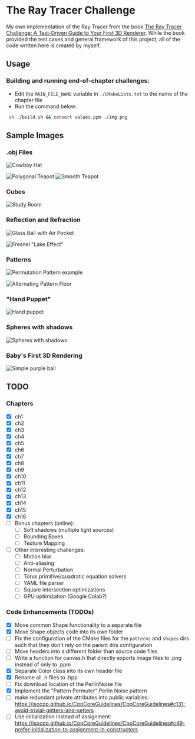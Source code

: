 # The Ray Tracer Challenge

My own implementation of the Ray Tracer from the book [The Ray Tracer Challenge: A Test-Driven Guide to Your First 3D Renderer](http://www.raytracerchallenge.com/). While the book provided the test cases and general framework of this project, all of the code written here is created by myself.

## Usage

### Building and running end-of-chapter challenges:

* Edit the `MAIN_FILE_NAME` variable in `./CMakeLists.txt` to the name of the chapter file
* Run the command below:

```bash
 sh ./build.sh && convert values.ppm ./img.png
```

## Sample Images

### .obj Files

![Cowboy Hat](outputs/ch15/hr_cowboy_supplies.png "A polygonal cowboy hat, and possible some tools? Laying in the desert. Taken from a freely available 3D model online and converted to .obj format.")

![Polygonal Teapot](outputs/ch15/hhq_teacup.png "An example of the Utah Teapot, generated using a simple .obj file.") ![Smooth Teapot](outputs/ch15/hr_smooth_teapot_.png "An example of the Utah Teapot, with surface smoothing.")

### Cubes

![Study Room](outputs/ch12/hq_study_hall.png "A quiet study room with some maps, a book, and a mirror")

### Reflection and Refraction

![Glass Ball with Air Pocket](outputs/ch11/hq_fresnel_effect_success.png "A glass sphere with an air bubble interior")

![Fresnel "Lake Effect"](outputs/ch11/glass_floor_fresnel_test.png "A glass surface covering a floor, showing the Fresnel effect")

### Patterns

![Permutation Pattern example](outputs/ch10/hq_permutation_pattern_example.png "An example of the pattern permuter.")

![Alternating Pattern Floor](outputs/ch10/hq_alternating_floor.png "A great example of combining patterns shown in an infinite plane.")

### "Hand Puppet"

![Hand puppet](outputs/ch8/hi_res_hand_puppet.png "A 'hand puppet' made up of transformed spheres, highlighting the effect of shadows.")

### Spheres with shadows

![Spheres with shadows](outputs/ch9/high_res_plane_pic.png "Spheres with shadows from an outside light source on an infinite plane.")

### Baby's First 3D Rendering

![Simple purple ball](outputs/ch6/classic_purple_sphere.png "The first 3 dimensional object created by the renderer. The shading algorithm brings depth to the image.")

## TODO

### Chapters

- [x] ch1
- [x] ch2
- [x] ch3
- [x] ch4
- [x] ch5
- [x] ch6
- [x] ch7
- [x] ch8
- [x] ch9
- [x] ch10
- [x] ch11
- [x] ch12
- [x] ch13
- [x] ch14
- [x] ch15
- [x] ch16
- [ ] Bonus chapters (online):
  - [ ] Soft shadows (multiple light sources)
  - [ ] Bounding Boxes
  - [ ] Texture Mapping
- [ ] Other interesting challenges:
  - [ ] Motion blur
  - [ ] Anti-aliasing
  - [ ] Normal Perturbation
  - [ ] Torus primitive/quadratic equation solvers
  - [ ] YAML file parser
  - [ ] Square intersection optimizations
  - [ ] GPU optimization (Google Colab?)

### Code Enhancements (TODOs)

- [x] Move common Shape functionality to a separate file
- [x] Move Shape objects code into its own folder
- [ ] Fix the configuration of the CMake files for the `patterns` and `shapes` dirs such that they don't rely on the parent dirs configuration
- [ ] Move headers into a different folder than source code files
- [ ] Write a function for canvas.h that directly exports image files to .png instead of only to .ppm
- [x] Separate Color class into its own header file
- [x] Rename all .h files to .hpp
- [ ] Fix download location of the PerlinNoise file
- [x] Implement the "Pattern Permuter" Perlin Noise pattern
- [ ] make redundant private attributes into public variables: https://isocpp.github.io/CppCoreGuidelines/CppCoreGuidelines#c131-avoid-trivial-getters-and-setters
- [ ] Use initialization instead of assignment: https://isocpp.github.io/CppCoreGuidelines/CppCoreGuidelines#c49-prefer-initialization-to-assignment-in-constructors

